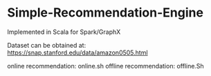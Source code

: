 # Simple-Recommendation-Engine
Implemented in Scala for Spark/GraphX

Dataset can be obtained at: https://snap.stanford.edu/data/amazon0505.html

online recommendation: online.sh
offline recommendation: offline.Sh
